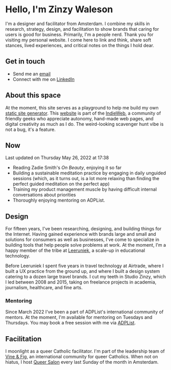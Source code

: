 # Hello, I'm Zinzy Waleson 
I'm a designer and facilitator from Amsterdam. I combine my skills in research, strategy, design, and facilitation to show brands that caring for users is good for business. Primarily, I'm a people nerd. Thank you for visiting my personal website. I come here to link and think, share soft stances, lived experiences, and critical notes on the things I hold dear.

## Get in touch
- Send me an <a href="mailto:zinzy@pm.me">email</a>
- Connect with me on <a href="https://www.linkedin.com/in/zinzy/" target="_blank" rel="noopener noreferrer">LinkedIn</a>

## About this space
At the moment, this site serves as a playground to help me build my own <a href="https://jamstack.org/generators/" target="_blank" rel="noopener noreferrer">static site generator</a>. This <a href="https://brutalistwebsites.com/" target="_blank" rel="noopener noreferrer">website</a> is part of the <a href="https://indieweb.org/" target="_blank" rel="noopener noreferrer">IndieWeb</a>, a community of friendly geeks who appreciate autonomy, hand-made web pages, and digital creativity as much as I do. The weird-looking scavenger hunt vibe is not a bug, it's a feature.

## Now
<time>Last updated on Thursday May 26, 2022 at 17:38</time>

- Reading Zadie Smith's _On Beauty_, enjoying it so far
- Building a sustainable meditation practice by engaging in daily unguided sessions (which, as it turns out, is a lot more relaxing than finding the perfect guided meditation on the perfect app)
- Training my product management muscle by having difficult internal conversations about priorities
- Thoroughly enjoying mentoring on ADPList.

## Design
For fifteen years, I've been researching, designing, and building things for the Internet. Having gained experience with brands large and small and solutions for consumers as well as businesses, I've come to specialize in building tools that help people solve problems at work. At the moment, I'm a happy member of the tribe at <a href="https://leeruniek.nl" target="_blank" rel="noopener noreferrer">Leeruniek</a>, a scale-up in educational technology.

Before Leeruniek I spent five years in travel technology at Airtrade, where I built a UX practice from the ground up, and where I built a design system catering to a dozen large travel brands. I cut my teeth in Studio Zinzy, which I led between 2008 and 2015, taking on freelance projects in academia, journalism, healthcare, and fine arts.

### Mentoring
Since March 2022 I've been a part of ADPList's international community of mentors. At the moment, I'm available for mentoring on Tuesdays and Thursdays. You may book a free session with me via <a href="https://adplist.org/mentors/zinzy-nev-geene" target="_blank" rel="noopener noreferrer">ADPList</a>.

## Facilitation
I moonlight as a queer Catholic facilitator. I'm part of the leadership team of <a href="https://vineandfig.co/" target="_blank" rel="noopener noreferrer">Vine & Fig</a>, an international community for queer Catholics. When not on hiatus, I host <a href="https://meetup.com/queersalon" target="_blank" rel="noopener noreferrer">Queer Salon</a> every last Sunday of the month in Amsterdam.